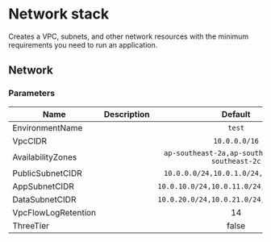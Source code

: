 # Network stack
Creates a VPC, subnets, and other network resources with the minimum
requirements you need to run an application.


## Network

### Parameters

| Name | Description | Default | Required |
|------|-------------|:-----:|:-----:|
| EnvironmentName |  | `test` | yes |
| VpcCIDR |  | `10.0.0.0/16` | yes |
| AvailabilityZones |  | `ap-southeast-2a,ap-southeast-2b,ap-southeast-2c` | yes |
| PublicSubnetCIDR |  | `10.0.0.0/24,10.0.1.0/24,10.0.2.0/24` | yes |
| AppSubnetCIDR |  | `10.0.10.0/24,10.0.11.0/24,10.0.12.0/24` | yes |
| DataSubnetCIDR |  | `10.0.20.0/24,10.0.21.0/24,10.0.22.0/24` | yes |
| VpcFlowLogRetention |  | 14 | no |
| ThreeTier |  | false | no |
